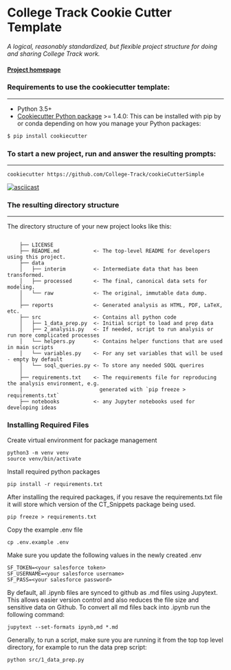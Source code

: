 # College Track Cookie Cutter Template

_A logical, reasonably standardized, but flexible project structure for doing and sharing College Track work._


#### [Project homepage](https://github.com/College-Track/cookieCutterSimple)


### Requirements to use the cookiecutter template:
-----------
 - Python 3.5+
 - [Cookiecutter Python package](http://cookiecutter.readthedocs.org/en/latest/installation.html) >= 1.4.0: This can be installed with pip by or conda depending on how you manage your Python packages:

``` bash
$ pip install cookiecutter
```



### To start a new project, run and answer the resulting prompts:
------------

    cookiecutter https://github.com/College-Track/cookieCutterSimple


[![asciicast](https://asciinema.org/a/244658.svg)](https://asciinema.org/a/244658)


### The resulting directory structure
------------

The directory structure of your new project looks like this: 

```

    ├── LICENSE
    ├── README.md           <- The top-level README for developers using this project.
    ├── data
    │   ├── interim         <- Intermediate data that has been transformed.
    │   ├── processed       <- The final, canonical data sets for modeling.
    │   └── raw             <- The original, immutable data dump.
    │
    ├── reports             <- Generated analysis as HTML, PDF, LaTeX, etc.
    ├── src                 <- Contains all python code
    │   ├── 1_data_prep.py  <- Initial script to load and prep data
    │   ├── 2_analysis.py   <- If needed, script to run analysis or run more complicated processes
    │   └── helpers.py      <- Contains helper functions that are used in main scripts
    │   └── variables.py    <- For any set variables that will be used - empty by default
    │   └── soql_queries.py <- To store any needed SOQL querires
    │
    ├── requirements.txt    <- The requirements file for reproducing the analysis environment, e.g.
    │                         generated with `pip freeze > requirements.txt`
    ├── notebooks           <- any Jupyter notebooks used for developing ideas
```


### Installing Required Files

Create virtual environment for package management
```
python3 -m venv venv
source venv/bin/activate
```

Install required python packages
```
pip install -r requirements.txt
```

After installing the required packages, if you resave the requirements.txt file it will store which version of the CT_Snippets package being used. 
```
pip freeze > requirements.txt
```

Copy the example .env file
```
cp .env.example .env
```

Make sure you update the following values in the newly created .env
```
SF_TOKEN=<your salesforce token>
SF_USERNAME=<your salesforce username>
SF_PASS=<your salesforce password>
```

By default, all .ipynb files are synced to github as .md files using Jupytext. This allows easier version control and also reduces the file size and sensitive data on Github. To convert all md files back into .ipynb run the following command:

```
jupytext --set-formats ipynb,md *.md 

```

Generally, to run a script, make sure you are running it from the top top level directory, for example to run the data prep script:
```
python src/1_data_prep.py 
```
